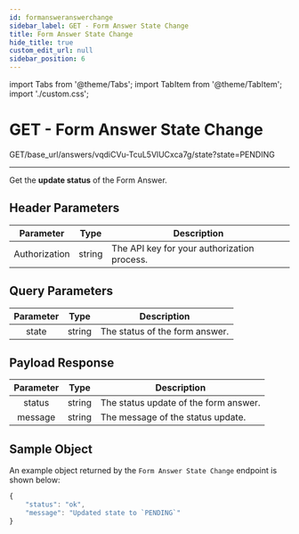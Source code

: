 ```yaml
---
id: formansweranswerchange
sidebar_label: GET - Form Answer State Change
title: Form Answer State Change
hide_title: true
custom_edit_url: null
sidebar_position: 6
---
```


import Tabs from '@theme/Tabs';
import TabItem from '@theme/TabItem';
import './custom.css';

# GET - Form Answer State Change

<span className="background-orange">GET</span>/base_url/answers/vqdiCVu-TcuL5VlUCxca7g/state?state=PENDING

___

Get the **update status** of the Form Answer.

## Header Parameters
| Parameter | Type | Description |
|:--------------:|:------:|-------|
| Authorization | string | The API key for your authorization process. |

## Query Parameters
| Parameter | Type | Description |
|:--------------:|:------:|-------|
| state | string | The status of the form answer. |

## Payload Response
| Parameter | Type | Description |
|:--------------:|:------:|-------|
| status | string | The status update of the form answer. |
| message | string | The message of the status update. |



## Sample Object
An example object returned by the `Form Answer State Change` endpoint is shown below:
<Tabs>
<TabItem value="js" label="200-Ok">

```js
{
    "status": "ok",
    "message": "Updated state to `PENDING`"
}
```

</TabItem>
<TabItem value="py" label="401-Unauthenticated">

```js

```

</TabItem>
<TabItem value="java" label="404-Not Found">

```js

```
</TabItem>
</Tabs>